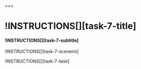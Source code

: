 ===

# !INSTRUCTIONS[][task-7-title]

#### !INSTRUCTIONS[][task-7-subtitle]

!INSTRUCTIONS[][task-7-scenerio]

!INSTRUCTIONS[][task-7-task]